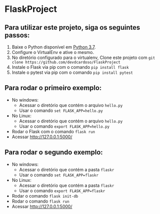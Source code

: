 # FlaskProject

## Para utilizar este projeto, siga os seguintes passos:

1. Baixe o Python disponível em [Python 3.7](https://www.python.org/).
2. Configure o VirtualEnv e ative o mesmo.
3. No diretório configurado para o virtualenv, Clone este projeto com `git clone https://github.com/devdcardoso/FlaskProject`
4. Instale o Flask via pip com o comando `pip install flask`
5. Instale o pytest via pip com o comando `pip install pytest`

## Para rodar o primeiro exemplo:

- No windows:
  - Acessar o diretório que contém o arquivo `hello.py`
  - Usar o comando `set FLASK_APP=hello.py`
- No Linux:
  - Acessar o diretório que contém o arquivo `hello.py`
  - Usar o comando `export FLASK_APP=hello.py`
- Rodar o Flask com o comando `flask run`
- Acessar http://127.0.0.1:5000/
  
## Para rodar o segundo exemplo:
- No windows:
  - Acessar o diretório que contém a pasta `flaskr`
  - Usar o comando `set FLASK_APP=flaskr`
- No Linux:
  - Acessar o diretório que contém a pasta `flaskr`
  - Usar o comando `export FLASK_APP=flaskr`
- Rodar o comando `flask init-db`
- Rodar o comando `flask run`
- Acessar http://127.0.0.1:5000/

